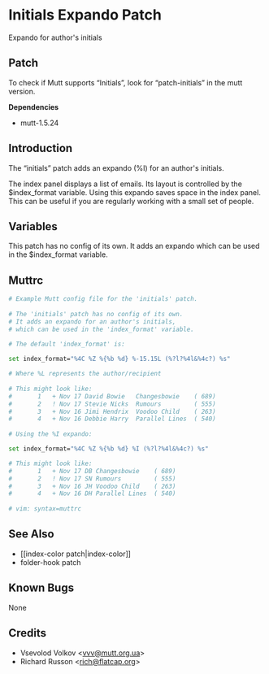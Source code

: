 Initials Expando Patch
======================

Expando for author's initials

Patch
-----

To check if Mutt supports “Initials”, look for “patch-initials” in the
mutt version.

**Dependencies**
-   mutt-1.5.24

Introduction
------------

The “initials” patch adds an expando (%I) for an author's initials.

The index panel displays a list of emails. Its layout is controlled by
the $index\_format variable. Using this expando saves
space in the index panel. This can be useful if you are regularly
working with a small set of people.

Variables
---------

This patch has no config of its own. It adds an expando which can be
used in the $index\_format variable.

Muttrc
------

```bash
# Example Mutt config file for the 'initials' patch.
    
# The 'initials' patch has no config of its own.
# It adds an expando for an author's initials,
# which can be used in the 'index_format' variable.
    
# The default 'index_format' is:

set index_format="%4C %Z %{%b %d} %-15.15L (%?l?%4l&%4c?) %s"

# Where %L represents the author/recipient
    
# This might look like:
#       1   + Nov 17 David Bowie   Changesbowie    ( 689)
#       2   ! Nov 17 Stevie Nicks  Rumours         ( 555)
#       3   + Nov 16 Jimi Hendrix  Voodoo Child    ( 263)
#       4   + Nov 16 Debbie Harry  Parallel Lines  ( 540)
    
# Using the %I expando:

set index_format="%4C %Z %{%b %d} %I (%?l?%4l&%4c?) %s"

# This might look like:
#       1   + Nov 17 DB Changesbowie    ( 689)
#       2   ! Nov 17 SN Rumours         ( 555)
#       3   + Nov 16 JH Voodoo Child    ( 263)
#       4   + Nov 16 DH Parallel Lines  ( 540)
    
# vim: syntax=muttrc
```

See Also
--------

-   [[index-color patch|index-color]]
-   folder-hook patch

Known Bugs
----------

None

Credits
-------

-   Vsevolod Volkov \<vvv@mutt.org.ua\>
-   Richard Russon \<rich@flatcap.org\>
